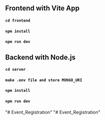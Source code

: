 ## Frontend with Vite App

#### `cd frontend`

#### `npm install`

#### `npm run dev`

## Backend with Node.js

#### `cd server`

#### `make .env file and store MONGO_URI`

#### `npm install`

#### `npm run dev`
"# Event_Registration" 
"# Event_Registration" 
